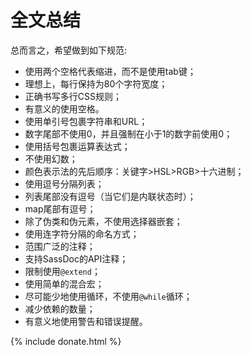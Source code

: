 # 全文总结

总而言之，希望做到如下规范:

* 使用两个空格代表缩进，而不是使用tab键；
* 理想上，每行保持为80个字符宽度；
* 正确书写多行CSS规则；
* 有意义的使用空格。
* 使用单引号包裹字符串和URL；
* 数字尾部不使用0，并且强制在小于1的数字前使用0；
* 使用括号包裹运算表达式；
* 不使用幻数；
* 颜色表示法的先后顺序：关键字>HSL>RGB>十六进制；
* 使用逗号分隔列表；
* 列表尾部没有逗号（当它们是内联状态时）；
* map尾部有逗号；
* 除了伪类和伪元素，不使用选择器嵌套；
* 使用连字符分隔的命名方式；
* 范围广泛的注释；
* 支持SassDoc的API注释；
* 限制使用`@extend`；
* 使用简单的混合宏；
* 尽可能少地使用循环，不使用`@while`循环；
* 减少依赖的数量；
* 有意义地使用警告和错误提醒。

{% include donate.html %}